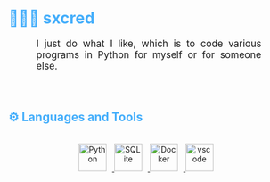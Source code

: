 <h1 style="color: #44AEFB;"> 👨🏻‍💻 sxcred </h1>



<p align:"center" style="text-align: justify; margin: 0 50px; font-size: 17px;" >
    I just do what I like, which is to code various programs in Python for myself or for someone else.
<br>
<br>

<br>
<!-- Languages and Tools -->

<h2 style="color: #44AEFB">⚙️ Languages and Tools</h2>
<div align="center" style="display:block;">
</div>
<br>   
<!-- Icons Resources -->
<!-- https://devicon.dev/ -->
<!-- https://cdn.jsdelivr.net/npm/simple-icons@v3/icons/ -->
<div align="center">


  </a>    
  <a href="https://www.python.org/" target="_blank" rel="noreferrer">
      <img  alt="Python" height="50px" style="padding-right:10px;" src="https://cdn.jsdelivr.net/gh/devicons/devicon/icons/python/python-original.svg"/>

  </a>
  <a href="https://www.mysql.com/" target="_blank" rel="noreferrer">
      <img  alt="SQLite" height="50px" style="padding-right:10px;" src="https://upload.wikimedia.org/wikipedia/ru/d/d3/Mysql.png"/>
  </a>
  <a href="https://www.docker.com/" target="_blank" rel="noreferrer">
      <img  alt="Docker" height="50px" style="padding-right:10px;" src="https://cdn.jsdelivr.net/gh/devicons/devicon/icons/docker/docker-plain-wordmark.svg"/>
  </a>
  <a href="https://code.visualstudio.com/" target="_blank" rel="noreferrer">
      <img  alt="vscode" height="50px" style="padding-right:10px;"src="https://cdn.jsdelivr.net/gh/devicons/devicon/icons/vscode/vscode-original.svg"/>

  </a>
